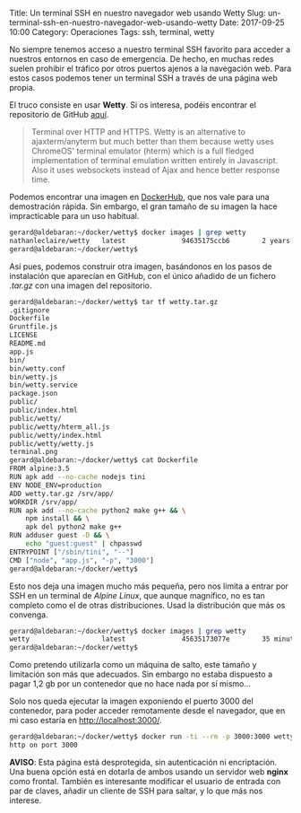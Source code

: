 Title: Un terminal SSH en nuestro navegador web usando Wetty
Slug: un-terminal-ssh-en-nuestro-navegador-web-usando-wetty
Date: 2017-09-25 10:00
Category: Operaciones
Tags: ssh, terminal, wetty



No siempre tenemos acceso a nuestro terminal SSH favorito para acceder a nuestros entornos en caso de emergencia. De hecho, en muchas redes suelen prohibir el tráfico por otros puertos ajenos a la navegación web. Para estos casos podemos tener un terminal SSH a través de una página web propia.

El truco consiste en usar **Wetty**. Si os interesa, podéis encontrar el repositorio de GitHub [aquí](https://github.com/krishnasrinivas/wetty).

> Terminal over HTTP and HTTPS. Wetty is an alternative to ajaxterm/anyterm but much better than them because wetty uses ChromeOS' terminal emulator (hterm) which is a full fledged implementation of terminal emulation written entirely in Javascript. Also it uses websockets instead of Ajax and hence better response time.

Podemos encontrar una imagen en [DockerHub](https://hub.docker.com/r/nathanleclaire/wetty/), que nos vale para una demostración rápida. Sin embargo, el gran tamaño de su imagen la hace impracticable para un uso habitual.

```bash
gerard@aldebaran:~/docker/wetty$ docker images | grep wetty
nathanleclaire/wetty   latest              94635175ccb6        2 years ago         1.2 GB
gerard@aldebaran:~/docker/wetty$ 
```

Así pues, podemos construir otra imagen, basándonos en los pasos de instalación que aparecían en GitHub, con el único añadido de un fichero *.tar.gz* con una imagen del repositorio.

```bash
gerard@aldebaran:~/docker/wetty$ tar tf wetty.tar.gz 
.gitignore
Dockerfile
Gruntfile.js
LICENSE
README.md
app.js
bin/
bin/wetty.conf
bin/wetty.js
bin/wetty.service
package.json
public/
public/index.html
public/wetty/
public/wetty/hterm_all.js
public/wetty/index.html
public/wetty/wetty.js
terminal.png
gerard@aldebaran:~/docker/wetty$ cat Dockerfile 
FROM alpine:3.5
RUN apk add --no-cache nodejs tini
ENV NODE_ENV=production
ADD wetty.tar.gz /srv/app/
WORKDIR /srv/app/
RUN apk add --no-cache python2 make g++ && \
    npm install && \
    apk del python2 make g++
RUN adduser guest -D && \
    echo "guest:guest" | chpasswd
ENTRYPOINT ["/sbin/tini", "--"]
CMD ["node", "app.js", "-p", "3000"]
gerard@aldebaran:~/docker/wetty$ 
```

Esto nos deja una imagen mucho más pequeña, pero nos limita a entrar por SSH en un terminal de *Alpine Linux*, que aunque magnífico, no es tan completo como el de otras distribuciones. Usad la distribución que más os convenga.

```bash
gerard@aldebaran:~/docker/wetty$ docker images | grep wetty
wetty                  latest              45635173077e        35 minutes ago      56.2 MB
gerard@aldebaran:~/docker/wetty$ 
```

Como pretendo utilizarla como un máquina de salto, este tamaño y limitación son más que adecuados. Sin embargo no estaba dispuesto a pagar 1,2 gb por un contenedor que no hace nada por sí mismo...

Solo nos queda ejecutar la imagen exponiendo el puerto 3000 del contenedor, para poder acceder remotamente desde el navegador, que en mi caso estaría en <http://localhost:3000/>.

```bash
gerard@aldebaran:~/docker/wetty$ docker run -ti --rm -p 3000:3000 wetty
http on port 3000
```

**AVISO**: Esta página está desprotegida, sin autenticación ni encriptación. Una buena opción está en dotarla de ambos usando un servidor web **nginx** como frontal. También es interesante modificar el usuario de entrada con par de claves, añadir un cliente de SSH para saltar, y lo que más nos interese.
